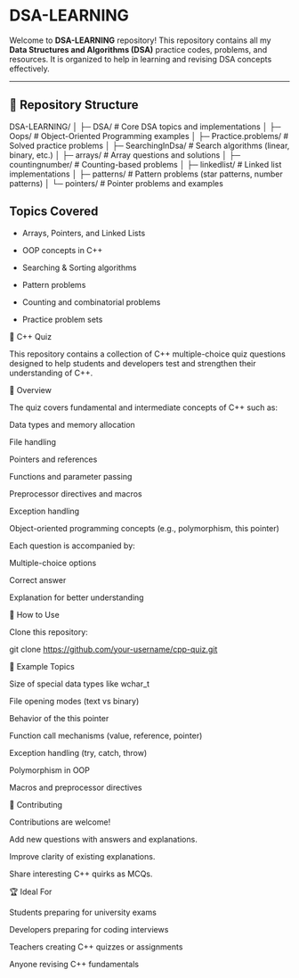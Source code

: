 # DSA-LEARNING

Welcome to **DSA-LEARNING** repository! This repository contains all my **Data Structures and Algorithms (DSA)** practice codes, problems, and resources. It is organized to help in learning and revising DSA concepts effectively.

---

## 📁 Repository Structure

DSA-LEARNING/
│
├─ DSA/ # Core DSA topics and implementations
│
├─ Oops/ # Object-Oriented Programming examples
│
├─ Practice.problems/ # Solved practice problems
│
├─ SearchingInDsa/ # Search algorithms (linear, binary, etc.)
│
├─ arrays/ # Array questions and solutions
│
├─ countingnumber/ # Counting-based problems
│
├─ linkedlist/ # Linked list implementations
│
├─ patterns/ # Pattern problems (star patterns, number patterns)
│
└─ pointers/ # Pointer problems and examples


## Topics Covered

* Arrays, Pointers, and Linked Lists

* OOP concepts in C++

* Searching & Sorting algorithms

* Pattern problems

* Counting and combinatorial problems

* Practice problem sets

📘 C++ Quiz

This repository contains a collection of C++ multiple-choice quiz questions designed to help students and developers test and strengthen their understanding of C++.

🧾 Overview

The quiz covers fundamental and intermediate concepts of C++ such as:

Data types and memory allocation

File handling

Pointers and references

Functions and parameter passing

Preprocessor directives and macros

Exception handling

Object-oriented programming concepts (e.g., polymorphism, this pointer)

Each question is accompanied by:

Multiple-choice options

Correct answer

Explanation for better understanding

🚀 How to Use

Clone this repository:

git clone https://github.com/your-username/cpp-quiz.git

📌 Example Topics

Size of special data types like wchar_t

File opening modes (text vs binary)

Behavior of the this pointer

Function call mechanisms (value, reference, pointer)

Exception handling (try, catch, throw)

Polymorphism in OOP

Macros and preprocessor directives

🤝 Contributing

Contributions are welcome!

Add new questions with answers and explanations.

Improve clarity of existing explanations.

Share interesting C++ quirks as MCQs.

🏆 Ideal For

Students preparing for university exams

Developers preparing for coding interviews

Teachers creating C++ quizzes or assignments

Anyone revising C++ fundamentals
